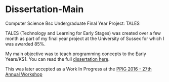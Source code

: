 # Dissertation-Main
Computer Science Bsc Undergraduate Final Year Project: TALES

TALES (Technology and Learning for Early Stages) was created over a few month as part of my final year project at the University of Sussex for which I was awarded 85%.

My main objective was to teach programming concepts to the Early Years/KS1. You can read the full [dissertation here](http://melenie.co.uk/TALES.pdf). 

This was later accepted as a Work In Progress at the [PPIG 2016 - 27th Annual Workshop](http://www.ppig.org/workshops/ppig-2016-27th-annual-workshop)

